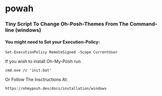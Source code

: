 # powah
### Tiny Script To Change Oh-Posh-Themes From The Command-line (windows)
#### You might need to Set your Execution-Policy:
```
Set-ExecutionPolicy RemoteSigned -Scope CurrentUser
```
If you wish to install Oh-My-Posh run
```
cmd.exe /c 'init.bat'
```
Or Follow The Insctructions At:
```
https://ohmyposh.dev/docs/installation/windows
```

